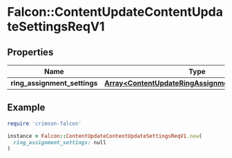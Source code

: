 # Falcon::ContentUpdateContentUpdateSettingsReqV1

## Properties

| Name | Type | Description | Notes |
| ---- | ---- | ----------- | ----- |
| **ring_assignment_settings** | [**Array&lt;ContentUpdateRingAssignmentSettingsReqV1&gt;**](ContentUpdateRingAssignmentSettingsReqV1.md) |  |  |

## Example

```ruby
require 'crimson-falcon'

instance = Falcon::ContentUpdateContentUpdateSettingsReqV1.new(
  ring_assignment_settings: null
)
```

